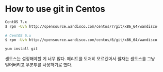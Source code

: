 # How to use git in Centos

```bash
CentOS 7.x
$ rpm -Uvh http://opensource.wandisco.com/centos/7/git/x86_64/wandisco-git-release-7-2.noarch.rpm
 
# CentOS 6.x
$ rpm -Uvh http://opensource.wandisco.com/centos/6/git/x86_64/wandisco-git-release-6-1.noarch.rpm
```

```bash
yum install git
```

센토스는 설정해야할 게 너무 많다. 메리트를 도저히 모르겠어서 필자는 센토스를 그냥 밀어버리고 우분투를 사용하기로 했다.